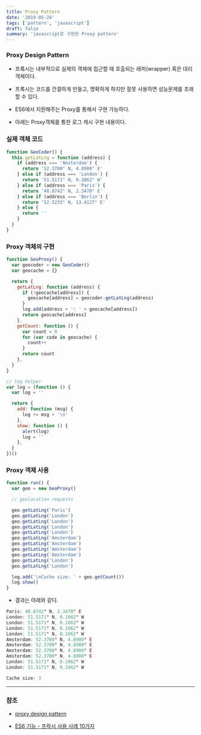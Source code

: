 ```yaml
---
title: Proxy Pattern
date: '2019-05-24'
tags: ['pattern', 'javascript']
draft: false
summary: 'javascript로 구현한 Proxy pattern'
---
```


### Proxy Design Pattern

- 프록시는 내부적으로 실제의 객체에 접근할 때 호출되는 래퍼(wrapper) 혹은 대리 객체이다.

- 프록시는 코드를 간결하게 만들고, 명확하게 하지만 잘못 사용하면 성능문제를 초래할 수 있다.

- ES6에서 지원해주는 Proxy를 통해서 구현 가능하다.

- 아래는 Proxy객체를 통한 로그 캐시 구현 내용이다.

### 실제 객체 코드

```js
function GeoCoder() {
  this.getLatLng = function (address) {
    if (address === 'Amsterdam') {
      return '52.3700° N, 4.8900° E'
    } else if (address === 'London') {
      return '51.5171° N, 0.1062° W'
    } else if (address === 'Paris') {
      return '48.8742° N, 2.3470° E'
    } else if (address === 'Berlin') {
      return '52.5233° N, 13.4127° E'
    } else {
      return ''
    }
  }
}
```

### Proxy 객체의 구현

```js
function GeoProxy() {
  var geocoder = new GeoCoder()
  var geocache = {}

  return {
    getLatLng: function (address) {
      if (!geocache[address]) {
        geocache[address] = geocoder.getLatLng(address)
      }
      log.add(address + ': ' + geocache[address])
      return geocache[address]
    },
    getCount: function () {
      var count = 0
      for (var code in geocache) {
        count++
      }
      return count
    },
  }
}

// log helper
var log = (function () {
  var log = ''

  return {
    add: function (msg) {
      log += msg + '\n'
    },
    show: function () {
      alert(log)
      log = ''
    },
  }
})()
```

### Proxy 객체 사용

```js
function run() {
  var geo = new GeoProxy()

  // geolocation requests

  geo.getLatLng('Paris')
  geo.getLatLng('London')
  geo.getLatLng('London')
  geo.getLatLng('London')
  geo.getLatLng('London')
  geo.getLatLng('Amsterdam')
  geo.getLatLng('Amsterdam')
  geo.getLatLng('Amsterdam')
  geo.getLatLng('Amsterdam')
  geo.getLatLng('London')
  geo.getLatLng('London')

  log.add('\nCache size: ' + geo.getCount())
  log.show()
}
```

- 결과는 아래와 같다.

```js
Paris: 48.8742° N, 2.3470° E
London: 51.5171° N, 0.1062° W
London: 51.5171° N, 0.1062° W
London: 51.5171° N, 0.1062° W
London: 51.5171° N, 0.1062° W
Amsterdam: 52.3700° N, 4.8900° E
Amsterdam: 52.3700° N, 4.8900° E
Amsterdam: 52.3700° N, 4.8900° E
Amsterdam: 52.3700° N, 4.8900° E
London: 51.5171° N, 0.1062° W
London: 51.5171° N, 0.1062° W

Cache size: 3
```

---

### 참조

- [proxy design pattern](http://www.dofactory.com/javascript/proxy-design-pattern)

- [ES6 기능 - 프락시 사용 사례 10가지](https://github.com/nhnent/fe.javascript/wiki/March-6---March-10,-2017)

